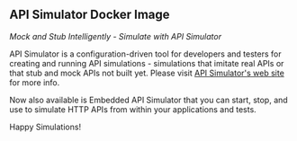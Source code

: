 API Simulator Docker Image
------
*Mock and Stub Intelligently - Simulate with API Simulator*

API Simulator is a configuration-driven tool for developers and testers for creating and running API simulations - simulations that imitate real APIs or that stub and mock APIs not built yet. Please visit [API Simulator's web site](http://apisimulator.io) for more info.

Now also available is Embedded API Simulator that you can start, stop, and use to simulate HTTP APIs from within your applications and tests.

Happy Simulations!
